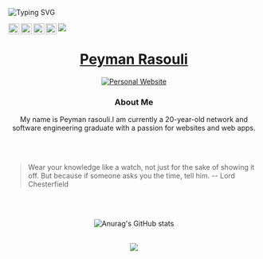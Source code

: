 ![Typing SVG](https://readme-typing-svg.demolab.com?font=Fira+Code&weight=1000&size=50&duration=4000&pause=250&color=2C906D&center=true&vCenter=true&multiline=true&repeat=true&width=1000&height=75&lines=Welcome+to+my+Github!)

<a href="https://twitter.com/peymanrasoulii">
  <img align="left" alt="peymanrasouli | Twitter" width="22px" src="https://raw.githubusercontent.com/peterthehan/peterthehan/master/assets/twitter.svg" />
</a>
<a href="https://www.linkedin.com/in/peyman-rasouli-89a0431a7//">
  <img align="left" alt="Peyman's LinkedIN" width="22px" src="https://raw.githubusercontent.com/peterthehan/peterthehan/master/assets/linkedin.svg" />
<a href="https://www.facebook.com/peyman.rasouli.104/">
  <img align="left" alt="Peyman's FaceBook" width="22px" src="@/../assests/fb.png" />
</a>
<a href="https://www.instagram.com/peymanrasouliX">
  <img align="left" alt="Peyman's Instagram" width="22px" src="@/../assests/insta.png" />
</a>


![](https://visitor-badge.glitch.me/badge?page_id=peymanrasoulix.peymanrasoulix)

#
<h1 align="center"><a href="https://github.com/peymanrasoulix">Peyman Rasouli</a></h1>

<div align="center" >
<!-- START:VISITOR COUNTER -->
<div width="100%" align="right">

</div>
<!-- END:VISITOR COUNTER -->

<!-- START: SOCIAL LINKS  -->

 [![Personal Website](https://img.shields.io/badge/🪐Personal%20Website-Coming%20Soon%20%E2%86%92-gray.svg?colorA=655BE1&colorB=4F44D6&style=for-the-badge)]((https://choron.ir/))
</div>
<!-- END: SOCIAL LINKS  -->



<!-- START: ABOUT ME  -->
<div align="center">
<p width="500px" style="width:500px">
<h3>About Me</h3>
My name is Peyman rasouli.I am currently a 20-year-old network and software engineering graduate with a passion for websites and web apps.
</p>
</div>
<!-- END: ABOUT ME  -->



<br/>
<br/>


> Wear your knowledge like a watch, not just for the sake of showing it off. But because if someone asks you the time, tell him.
> -- Lord Chesterfield


</br>
</br>
<div align="center">
<!-- START: GITHUB STATUS -->

![Anurag's GitHub stats](https://github-readme-stats.vercel.app/api?username=peymanrasoulix&show_icons=true&theme=chartreuse-dark)
  
<!-- END: GITHUB STATUS -->
   
  </br>
  


<a href="https://github.com/peymanrasoulix">
  <img align="center" src="https://github-readme-stats.vercel.app/api/top-langs/?username=alixahedi&layout=compact&bg_color=F5F5F5&border_color=FFFFFF&title_color=666666&border_radius=10&card_width=1000"/>
</a>
